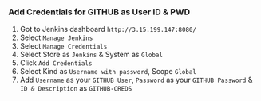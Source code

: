 ### Add Credentials for GITHUB as User ID & PWD
1. Got to Jenkins dashboard `http://3.15.199.147:8080/`
2. Select `Manage Jenkins`
3. Select `Manage Credentials`
4. Select Store as `Jenkins` & System as `Global`
5. Click `Add Credentials`
6. Select Kind as `Username with password`, Scope `Global`
7. Add `Username` as your `GITHUB User`, `Password` as your `GITHUB Password` & `ID & Description` as `GITHUB-CREDS`
